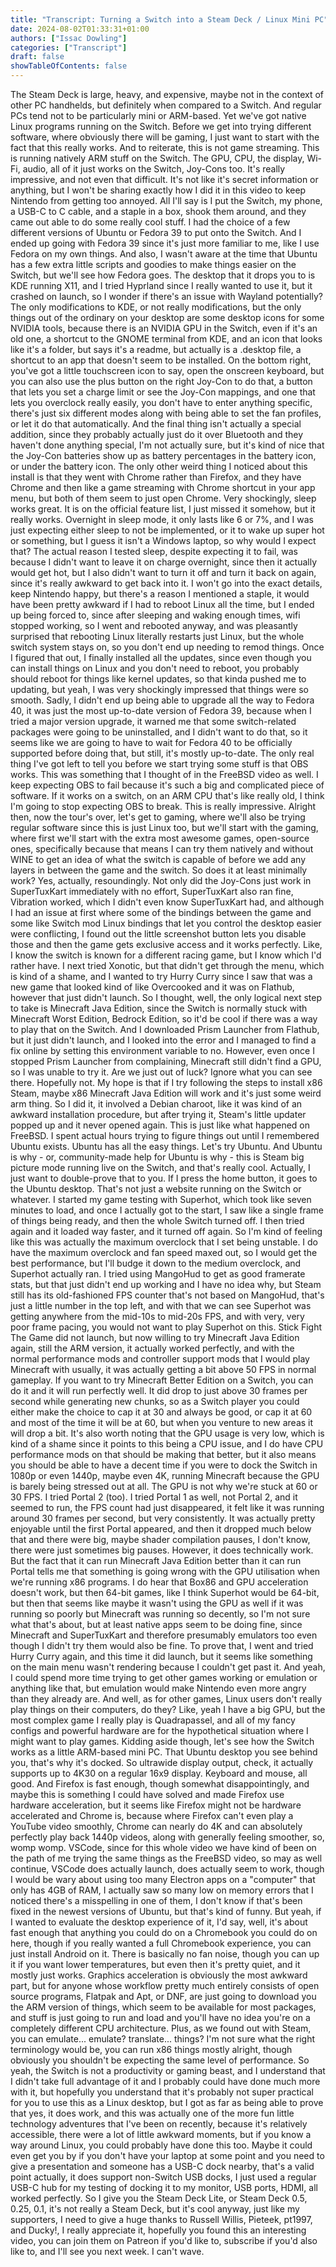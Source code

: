 ```yaml
---
title: "Transcript: Turning a Switch into a Steam Deck / Linux Mini PC"
date: 2024-08-02T01:33:31+01:00
authors: ["Issac Dowling"]
categories: ["Transcript"]
draft: false
showTableOfContents: false
---
```

The Steam Deck is large, heavy, and expensive, maybe not in the context of other PC handhelds,
but definitely when compared to a Switch.
And regular PCs tend not to be particularly mini or ARM-based.
Yet we've got native Linux programs running on the Switch.
Before we get into trying different software, where obviously there will be gaming, I just
want to start with the fact that this really works.
And to reiterate, this is not game streaming.
This is running natively ARM stuff on the Switch.
The GPU, CPU, the display, Wi-Fi, audio, all of it just works on the Switch, Joy-Cons too.
It's really impressive, and not even that difficult.
It's not like it's secret information or anything, but I won't be sharing exactly how I did it
in this video to keep Nintendo from getting too annoyed.
All I'll say is I put the Switch, my phone, a USB-C to C cable, and a staple in a box,
shook them around, and they came out able to do some really cool stuff.
I had the choice of a few different versions of Ubuntu or Fedora 39 to put onto the Switch.
And I ended up going with Fedora 39 since it's just more familiar to me, like I use
Fedora on my own things.
And also, I wasn't aware at the time that Ubuntu has a few extra little scripts and
goodies to make things easier on the Switch, but we'll see how Fedora goes.
The desktop that it drops you to is KDE running X11, and I tried Hyprland since I really
wanted to use it, but it crashed on launch, so I wonder if there's an issue with Wayland
potentially?
The only modifications to KDE, or not really modifications, but the only things out of
the ordinary on your desktop are some desktop icons for some NVIDIA tools, because there
is an NVIDIA GPU in the Switch, even if it's an old one, a shortcut to the GNOME terminal
from KDE, and an icon that looks like it's a folder, but says it's a readme, but actually
is a .desktop file, a shortcut to an app that doesn't seem to be installed.
On the bottom right, you've got a little touchscreen icon to say, open the onscreen keyboard, but
you can also use the plus button on the right Joy-Con to do that, a button that lets you
set a charge limit or see the Joy-Con mappings, and one that lets you overclock really easily,
you don't have to enter anything specific, there's just six different modes along with
being able to set the fan profiles, or let it do that automatically.
And the final thing isn't actually a special addition, since they probably actually just
do it over Bluetooth and they haven't done anything special, I'm not actually sure, but
it's kind of nice that the Joy-Con batteries show up as battery percentages in the battery
icon, or under the battery icon.
The only other weird thing I noticed about this install is that they went with Chrome
rather than Firefox, and they have Chrome and then like a game streaming with Chrome
shortcut in your app menu, but both of them seem to just open Chrome.
Very shockingly, sleep works great.
It is on the official feature list, I just missed it somehow, but it really works.
Overnight in sleep mode, it only lasts like 6 or 7%, and I was just expecting either sleep
to not be implemented, or it to wake up super hot or something, but I guess it isn't a Windows
laptop, so why would I expect that?
The actual reason I tested sleep, despite expecting it to fail, was because I didn't
want to leave it on charge overnight, since then it actually would get hot, but I also
didn't want to turn it off and turn it back on again, since it's really awkward to get
back into it.
I won't go into the exact details, keep Nintendo happy, but there's a reason I mentioned a
staple, it would have been pretty awkward if I had to reboot Linux all the time, but
I ended up being forced to, since after sleeping and waking enough times, wifi stopped working,
so I went and rebooted anyway, and was pleasantly surprised that rebooting Linux literally restarts
just Linux, but the whole switch system stays on, so you don't end up needing to remod things.
Once I figured that out, I finally installed all the updates, since even though you can
install things on Linux and you don't need to reboot, you probably should reboot for
things like kernel updates, so that kinda pushed me to updating, but yeah, I was very
shockingly impressed that things were so smooth.
Sadly, I didn't end up being able to upgrade all the way to Fedora 40, it was just the
most up-to-date version of Fedora 39, because when I tried a major version upgrade, it warned
me that some switch-related packages were going to be uninstalled, and I didn't want
to do that, so it seems like we are going to have to wait for Fedora 40 to be officially
supported before doing that, but still, it's mostly up-to-date.
The only real thing I've got left to tell you before we start trying some stuff is that
OBS works.
This was something that I thought of in the FreeBSD video as well.
I keep expecting OBS to fail because it's such a big and complicated piece of software.
If it works on a switch, on an ARM CPU that's like really old, I think I'm going to stop
expecting OBS to break.
This is really impressive.
Alright then, now the tour's over, let's get to gaming, where we'll also be trying regular
software since this is just Linux too, but we'll start with the gaming, where first
we'll start with the extra most awesome games, open-source ones, specifically because that
means I can try them natively and without WINE to get an idea of what the switch is
capable of before we add any layers in between the game and the switch.
So does it at least minimally work?
Yes, actually, resoundingly.
Not only did the Joy-Cons just work in SuperTuxKart immediately with no effort, SuperTuxKart
also ran fine, Vibration worked, which I didn't even know SuperTuxKart had, and although
I had an issue at first where some of the bindings between the game and some like Switch
mod Linux bindings that let you control the desktop easier were conflicting, I found out
the little screenshot button lets you disable those and then the game gets exclusive access
and it works perfectly.
Like, I know the switch is known for a different racing game, but I know which I'd rather have.
I next tried Xonotic, but that didn't get through the menu, which is kind of a shame,
and I wanted to try Hurry Curry since I saw that was a new game that looked kind of like
Overcooked and it was on Flathub, however that just didn't launch.
So I thought, well, the only logical next step to take is Minecraft Java Edition, since
the Switch is normally stuck with Minecraft Worst Edition, Bedrock Edition, so it'd be
cool if there was a way to play that on the Switch.
And I downloaded Prism Launcher from Flathub, but it just didn't launch, and I looked into
the error and I managed to find a fix online by setting this environment variable to no.
However, even once I stopped Prism Launcher from complaining, Minecraft still didn't find
a GPU, so I was unable to try it.
Are we just out of luck?
Ignore what you can see there.
Hopefully not.
My hope is that if I try following the steps to install x86 Steam, maybe x86 Minecraft
Java Edition will work and it's just some weird arm thing.
So I did it, it involved a Debian charoot, like it was kind of an awkward installation
procedure, but after trying it, Steam's little updater popped up and it never opened again.
This is just like what happened on FreeBSD.
I spent actual hours trying to figure things out until I remembered Ubuntu exists.
Ubuntu has all the easy things.
Let's try Ubuntu.
And Ubuntu is why - or, community-made help for Ubuntu is why - this is Steam big picture
mode running live on the Switch, and that's really cool.
Actually, I just want to double-prove that to you.
If I press the home button, it goes to the Ubuntu desktop.
That's not just a website running on the Switch or whatever.
I started my game testing with Superhot, which took like seven minutes to load, and once
I actually got to the start, I saw like a single frame of things being ready, and then
the whole Switch turned off.
I then tried again and it loaded way faster, and it turned off again.
So I'm kind of feeling like this was actually the maximum overclock that I set being unstable.
I do have the maximum overclock and fan speed maxed out, so I would get the best performance,
but I'll budge it down to the medium overclock, and Superhot actually ran.
I tried using MangoHud to get as good framerate stats, but that just didn't end up working
and I have no idea why, but Steam still has its old-fashioned FPS counter that's not
based on MangoHud, that's just a little number in the top left, and with that we can
see Superhot was getting anywhere from the mid-10s to mid-20s FPS, and with very, very
poor frame pacing, you would not want to play Superhot on this.
Stick Fight The Game did not launch, but now willing to try Minecraft Java Edition again,
still the ARM version, it actually worked perfectly, and with the normal performance
mods and controller support mods that I would play Minecraft with usually, it was actually
getting a bit above 50 FPS in normal gameplay.
If you want to try Minecraft Better Edition on a Switch, you can do it and it will run
perfectly well.
It did drop to just above 30 frames per second while generating new chunks, so as a Switch
player you could either make the choice to cap it at 30 and always be good, or cap it
at 60 and most of the time it will be at 60, but when you venture to new areas it will
drop a bit.
It's also worth noting that the GPU usage is very low, which is kind of a shame since
it points to this being a CPU issue, and I do have CPU performance mods on that should
be making that better, but it also means you should be able to have a decent time if you
were to dock the Switch in 1080p or even 1440p, maybe even 4K, running Minecraft because
the GPU is barely being stressed out at all.
The GPU is not why we're stuck at 60 or 30 FPS.
I tried Portal 2 (too).
I tried Portal 1 as well, not Portal 2, and it seemed to run, the FPS count had just disappeared,
it felt like it was running around 30 frames per second, but very consistently.
It was actually pretty enjoyable until the first Portal appeared, and then it dropped
much below that and there were big, maybe shader compilation pauses, I don't know,
there were just sometimes big pauses.
However, it does technically work.
But the fact that it can run Minecraft Java Edition better than it can run Portal tells
me that something is going wrong with the GPU utilisation when we're running x86 programs.
I do hear that Box86 and GPU acceleration doesn't work, but then 64-bit games, like
I think Superhot would be 64-bit, but then that seems like maybe it wasn't using the
GPU as well if it was running so poorly but Minecraft was running so decently, so I'm
not sure what that's about, but at least native apps seem to be doing fine, since Minecraft
and SuperTuxKart and therefore presumably emulators too even though I didn't try them would also
be fine.
To prove that, I went and tried Hurry Curry again, and this time it did launch, but it
seems like something on the main menu wasn't rendering because I couldn't get past it.
And yeah, I could spend more time trying to get other games working or emulation or anything
like that, but emulation would make Nintendo even more angry than they already are.
And well, as for other games, Linux users don't really play things on their computers,
do they?
Like, yeah I have a big GPU, but the most complex game I really play is Quadrapassel,
and all of my fancy configs and powerful hardware are for the hypothetical situation where I
might want to play games.
Kidding aside though, let's see how the Switch works as a little ARM-based mini PC.
That Ubuntu desktop you see behind you, that's why it's docked.
So ultrawide display output, check, it actually supports up to 4K30 on a regular 16x9 display.
Keyboard and mouse, all good.
And Firefox is fast enough, though somewhat disappointingly, and maybe this is something
I could have solved and made Firefox use hardware acceleration, but it seems like Firefox
might not be hardware accelerated and Chrome is, because where Firefox can't even play
a YouTube video smoothly, Chrome can nearly do 4K and can absolutely perfectly play back
1440p videos, along with generally feeling smoother, so, womp womp.
VSCode, since for this whole video we have kind of been on the path of me trying the
same things as the FreeBSD video, so may as well continue, VSCode does actually launch,
does actually seem to work, though I would be wary about using too many Electron apps
on a "computer" that only has 4GB of RAM, I actually saw so many low on memory errors
that I noticed there's a misspelling in one of them, I don't know if that's been fixed
in the newest versions of Ubuntu, but that's kind of funny.
But yeah, if I wanted to evaluate the desktop experience of it, I'd say, well, it's about
fast enough that anything you could do on a Chromebook you could do on here, though
if you really wanted a full Chromebook experience, you can just install Android on it.
There is basically no fan noise, though you can up it if you want lower temperatures,
but even then it's pretty quiet, and it mostly just works.
Graphics acceleration is obviously the most awkward part, but for anyone whose workflow
pretty much entirely consists of open source programs, Flatpak and Apt, or DNF, are just
going to download you the ARM version of things, which seem to be available for most packages,
and stuff is just going to run and load and you'll have no idea you're on a completely
different CPU architecture.
Plus, as we found out with Steam, you can emulate... emulate? translate... things? I'm not
sure what the right terminology would be, you can run x86 things mostly alright, though
obviously you shouldn't be expecting the same level of performance.
So yeah, the Switch is not a productivity or gaming beast, and I understand that I didn't
take full advantage of it and I probably could have done much more with it, but hopefully
you understand that it's probably not super practical for you to use this as a Linux desktop,
but I got as far as being able to prove that yes, it does work, and this was actually one
of the more fun little technology adventures that I've been on recently, because it's
relatively accessible, there were a lot of little awkward moments, but if you know a
way around Linux, you could probably have done this too.
Maybe it could even get you by if you don't have your laptop at some point and you need
to give a presentation and someone has a USB-C dock nearby, that's a valid point actually,
it does support non-Switch USB docks, I just used a regular USB-C hub for my testing of
docking it to my monitor, USB ports, HDMI, all worked perfectly.
So I give you the Steam Deck Lite, or Steam Deck 0.5, 0.25, 0.1, it's not really a Steam
Deck, but it's cool anyway, just like my supporters, I need to give a huge thanks to
Russell Willis, Pieteek, pt1997, and Ducky!, I really appreciate it, hopefully you found
this an interesting video, you can join them on Patreon if you'd like to, subscribe if
you'd also like to, and I'll see you next week.
I can't wave.
